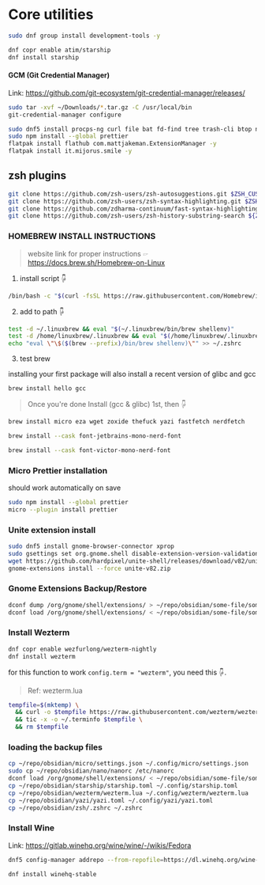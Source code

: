 # Core utilities

```zsh
sudo dnf group install development-tools -y
```

```zsh
dnf copr enable atim/starship
dnf install starship
```

#### GCM (Git Credential Manager)
Link: https://github.com/git-ecosystem/git-credential-manager/releases/

```zsh
sudo tar -xvf ~/Downloads/*.tar.gz -C /usr/local/bin
git-credential-manager configure
```

```zsh
sudo dnf5 install procps-ng curl file bat fd-find tree trash-cli btop node dconf-editor gnome-tweaks 
sudo npm install --global prettier
flatpak install flathub com.mattjakeman.ExtensionManager -y
flatpak install it.mijorus.smile -y
```

## zsh plugins

```zsh
git clone https://github.com/zsh-users/zsh-autosuggestions.git $ZSH_CUSTOM/plugins/zsh-autosuggestions;
git clone https://github.com/zsh-users/zsh-syntax-highlighting.git $ZSH_CUSTOM/plugins/zsh-syntax-highlighting;
git clone https://github.com/zdharma-continuum/fast-syntax-highlighting.git ${ZSH_CUSTOM:-$HOME/.oh-my-zsh/custom}/plugins/fast-syntax-highlighting;
git clone https://github.com/zsh-users/zsh-history-substring-search ${ZSH_CUSTOM:-~/.oh-my-zsh/custom}/plugins/zsh-history-substring-search;
```

### HOMEBREW INSTALL INSTRUCTIONS

> website link for proper instructions 🖙 https://docs.brew.sh/Homebrew-on-Linux

1. install script 🖟

```zsh
/bin/bash -c "$(curl -fsSL https://raw.githubusercontent.com/Homebrew/install/HEAD/install.sh)"
```

2. add to path 🖟

```zsh
test -d ~/.linuxbrew && eval "$(~/.linuxbrew/bin/brew shellenv)"
test -d /home/linuxbrew/.linuxbrew && eval "$(/home/linuxbrew/.linuxbrew/bin/brew shellenv)"
echo "eval \"\$($(brew --prefix)/bin/brew shellenv)\"" >> ~/.zshrc
```

3. test brew

installing your first package will also install a recent version of glibc and
gcc

```zsh
brew install hello gcc
```

> Once you're done Install (gcc & glibc) 1st, then 🖟

```zsh
brew install micro eza wget zoxide thefuck yazi fastfetch nerdfetch
```

```zsh
brew install --cask font-jetbrains-mono-nerd-font
```

```zsh
brew install --cask font-victor-mono-nerd-font
```

### Micro Prettier installation

should work automatically on save

```zsh
sudo npm install --global prettier
micro --plugin install prettier
```

### Unite extension install

```zsh
sudo dnf5 install gnome-browser-connector xprop
sudo gsettings set org.gnome.shell disable-extension-version-validation true
wget https://github.com/hardpixel/unite-shell/releases/download/v82/unite-v82.zip
gnome-extensions install --force unite-v82.zip
```

### Gnome Extensions Backup/Restore

```zsh
dconf dump /org/gnome/shell/extensions/ > ~/repo/obsidian/some-file/some-file.txt
dconf load /org/gnome/shell/extensions/ < ~/repo/obsidian/some-file/some-file.txt
```

### Install Wezterm

```zsh
dnf copr enable wezfurlong/wezterm-nightly
dnf install wezterm
```

for this function to work `config.term = "wezterm"`, you need this 🖟.

> Ref: wezterm.lua

```zsh
tempfile=$(mktemp) \
  && curl -o $tempfile https://raw.githubusercontent.com/wezterm/wezterm/main/termwiz/data/wezterm.terminfo \
  && tic -x -o ~/.terminfo $tempfile \
  && rm $tempfile
```

### loading the backup files

```zsh
cp ~/repo/obsidian/micro/settings.json ~/.config/micro/settings.json
sudo cp ~/repo/obsidian/nano/nanorc /etc/nanorc
dconf load /org/gnome/shell/extensions/ < ~/repo/obsidian/some-file/some-file.txt
cp ~/repo/obsidian/starship/starship.toml ~/.config/starship.toml
cp ~/repo/obsidian/wezterm/wezterm.lua ~/.config/wezterm/wezterm.lua
cp ~/repo/obsidian/yazi/yazi.toml ~/.config/yazi/yazi.toml
cp ~/repo/obsidian/zsh/.zshrc ~/.zshrc
```

### Install Wine

Link: https://gitlab.winehq.org/wine/wine/-/wikis/Fedora

```zsh
dnf5 config-manager addrepo --from-repofile=https://dl.winehq.org/wine-builds/fedora/42/winehq.repo
```

```zsh
dnf install winehq-stable
```
